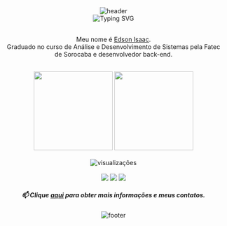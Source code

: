 <div align="center">
	<img src="https://capsule-render.vercel.app/api?type=waving&height=120&color=gradient&section=header&reversal=true" alt="header">
</div>

<div align="center">
	<img src="https://readme-typing-svg.herokuapp.com?font=Fira+Code&weight=500&size=40&pause=1000&center=true&vCenter=true&random=false&width=800&lines=Hello+World+.+.+." alt="Typing SVG">
</div>

<br>

<p align="center">
	Meu nome é <a href="https://edssaac.github.io/portfolio">Edson Isaac</a>. <br>
	Graduado no curso de Análise e Desenvolvimento de Sistemas pela Fatec de Sorocaba e desenvolvedor back-end.
</p>

<br>

<div align="center">
	<img height="180em" src="https://github-readme-stats.vercel.app/api?username=Edssaac&show_icons=true&theme=dracula&locale=pt-br">
	<img height="180em" src="https://github-readme-stats.vercel.app/api/top-langs/?username=Edssaac&theme=dracula&layout=compact&&langs_count=6&locale=pt-br">
</div>

<br>

<div id="header" align="center">
	<img src="https://komarev.com/ghpvc/?username=edssaac&style=for-the-badge&color=orange&label=Visualizações+do+Perfil" alt="visualizações">
</div>

<br>

<div align="center">
	<a href="mailto:edssaac@gmail.com"><img src="https://img.shields.io/badge/Gmail-%23333?style=for-the-badge&logo=gmail&color=red&logoColor=white"/></a>
	<a href="mailto:edssaac@outlook.com"><img src="https://img.shields.io/badge/Outlook-0078D4?style=for-the-badge&logo=microsoft-outlook&logoColor=white/"></a>
 	<a href="https://www.linkedin.com/in/edssaac"><img src="https://img.shields.io/badge/LinkedIn-black.svg?style=for-the-badge&logo=linkedin&color=informational"/></a>
</div>

<h5 align="center">
	📫 Clique <a href="https://edssaac.github.io/portfolio">aqui</a> para obter mais informações e meus contatos.
</h5>

<div align="center">
	<img src="https://capsule-render.vercel.app/api?type=waving&height=120&color=gradient&section=footer&reversal=false" alt="footer">
</div>
